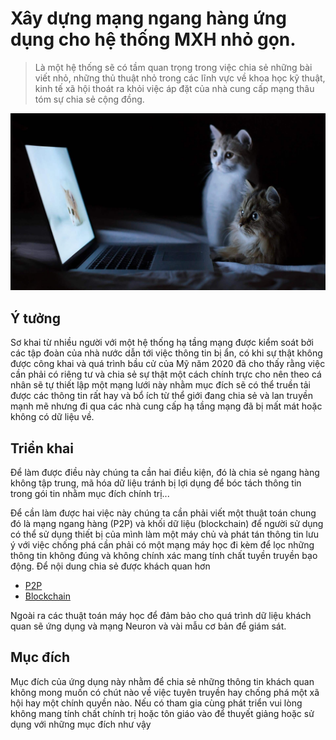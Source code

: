 # Xây dựng mạng ngang hàng ứng dụng cho hệ thống MXH nhỏ gọn.

> Là một hệ thống sẽ có tầm quan trọng trong việc chia sẻ những
bài viết nhỏ, những thủ thuật nhỏ trong các lĩnh vực về khoa học
kỹ thuật, kinh tế xã hội thoát ra khỏi việc áp đặt của nhà cung
cấp mạng thâu tóm sự chia sẻ cộng đồng.

![](https://github.com/nhattn/P2P-Microbloging/blob/main/images/automation-peer-programming.jpg?raw=true)

## Ý tưởng

Sơ khai từ nhiều người với một hệ thống hạ tầng mạng được kiểm soát
bởi các tập đoàn của nhà nước dẫn tới việc thông tin bị ẩn, có khi 
sự thật không được công khai và quá trình bầu cử của Mỹ năm 2020
đã cho thấy rằng việc cần phải có riêng tư và chia sẻ sự thật một
cách chính trực cho nên theo cá nhân sẽ tự thiết lập một mạng lưới
này nhằm mục đích sẽ có thể truền tải được các thông tin rất hay và
bổ ích từ thể giới đang chia sẻ và lan truyền mạnh mẽ nhưng đi qua
các nhà cung cấp hạ tầng mạng đã bị mất mát hoặc không có dữ liệu
về.

## Triển khai

Để làm được điều này chúng ta cần hai điều kiện, đó là chia sẻ ngang
hàng không tập trung, mã hóa dữ liệu tránh bị lợi dụng để bóc tách
thông tin trong gói tin nhằm mục đích chính trị...

Để cần làm được hai việc này chúng ta cần phải viết một thuật toán
chung đó là mạng ngang hàng (P2P) và khối dữ liệu (blockchain) để
người sử dụng có thể sử dụng thiết bị của mình làm một máy chủ và phát
tán thông tin lưu ý với việc chống phá cần phải có một mạng máy học
đi kèm để lọc những thông tin không đúng và không chính xác mang tính
chất tuyền truyền bạo động. Để nội dung chia sẻ được khách quan hơn


- [P2P](https://en.wikipedia.org/wiki/Peer-to-peer)
- [Blockchain](https://en.wikipedia.org/wiki/Blockchain)

Ngoài ra các thuật toán máy học để đảm bảo cho quá trình dữ liệu khách
quan sẽ ứng dụng và mạng Neuron và vài mẫu cơ bản để giám sát.

## Mục đích

Mục đích của ứng dụng này nhằm để chia sẻ những thông tin khách quan
không mong muốn có chút nào về việc tuyên truyền hay chống phá một xã
hội hay một chính quyền nào. Nếu có tham gia cùng phát triển vui lòng
không mang tính chất chính trị hoặc tôn giáo vào để thuyết giảng hoặc
sử dụng với những mục đích như vậy
